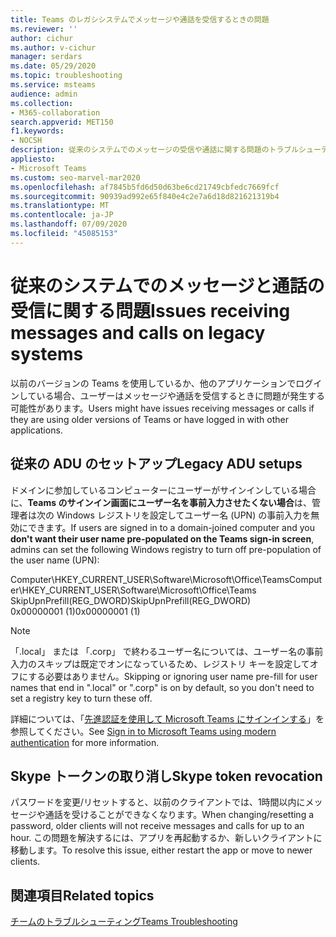 ```yaml
---
title: Teams のレガシシステムでメッセージや通話を受信するときの問題
ms.reviewer: ''
author: cichur
ms.author: v-cichur
manager: serdars
ms.date: 05/29/2020
ms.topic: troubleshooting
ms.service: msteams
audience: admin
ms.collection:
- M365-collaboration
search.appverid: MET150
f1.keywords:
- NOCSH
description: 従来のシステムでのメッセージの受信や通話に関する問題のトラブルシューティング
appliesto:
- Microsoft Teams
ms.custom: seo-marvel-mar2020
ms.openlocfilehash: af7845b5fd6d50d63be6cd21749cbfedc7669fcf
ms.sourcegitcommit: 90939ad992e65f840e4c2e7a6d18d821621319b4
ms.translationtype: MT
ms.contentlocale: ja-JP
ms.lasthandoff: 07/09/2020
ms.locfileid: "45085153"
---
```

<a name="issues-receiving-messages-and-calls-on-legacy-systems"></a><span data-ttu-id="f4087-103">従来のシステムでのメッセージと通話の受信に関する問題</span><span class="sxs-lookup"><span data-stu-id="f4087-103">Issues receiving messages and calls on legacy systems</span></span>
==============================================================

<span data-ttu-id="f4087-104">以前のバージョンの Teams を使用しているか、他のアプリケーションでログインしている場合、ユーザーはメッセージや通話を受信するときに問題が発生する可能性があります。</span><span class="sxs-lookup"><span data-stu-id="f4087-104">Users might have issues receiving messages or calls if they are using older versions of Teams or have logged in with other applications.</span></span>

## <a name="legacy-adu-setups"></a><span data-ttu-id="f4087-105">従来の ADU のセットアップ</span><span class="sxs-lookup"><span data-stu-id="f4087-105">Legacy ADU setups</span></span>

 <span data-ttu-id="f4087-106">ドメインに参加しているコンピューターにユーザーがサインインしている場合に、**Teams のサインイン画面にユーザー名を事前入力させたくない場合**は、管理者は次の Windows レジストリを設定してユーザー名 (UPN) の事前入力を無効にできます。</span><span class="sxs-lookup"><span data-stu-id="f4087-106">If users are signed in to a domain-joined computer and you **don't want their user name pre-populated on the Teams sign-in screen**, admins can set the following Windows registry to turn off pre-population of the user name (UPN):</span></span>

  <span data-ttu-id="f4087-107">Computer\HKEY_CURRENT_USER\Software\Microsoft\Office\Teams</span><span class="sxs-lookup"><span data-stu-id="f4087-107">Computer\HKEY_CURRENT_USER\Software\Microsoft\Office\Teams</span></span><br/>
  <span data-ttu-id="f4087-108">SkipUpnPrefill(REG_DWORD)</span><span class="sxs-lookup"><span data-stu-id="f4087-108">SkipUpnPrefill(REG_DWORD)</span></span><br/>
  <span data-ttu-id="f4087-109">0x00000001 (1)</span><span class="sxs-lookup"><span data-stu-id="f4087-109">0x00000001 (1)</span></span>

> [!NOTE]
> <span data-ttu-id="f4087-110">「.local」 または 「.corp」 で終わるユーザー名については、ユーザー名の事前入力のスキップは既定でオンになっているため、レジストリ キーを設定してオフにする必要はありません。</span><span class="sxs-lookup"><span data-stu-id="f4087-110">Skipping or ignoring user name pre-fill for user names that end in ".local" or ".corp" is on by default, so you don't need to set a registry key to turn these off.</span></span>

<span data-ttu-id="f4087-111">詳細については、「[先進認証を使用して Microsoft Teams にサインインする](sign-in-teams.md)」を参照してください。</span><span class="sxs-lookup"><span data-stu-id="f4087-111">See [Sign in to Microsoft Teams using modern authentication](sign-in-teams.md) for more information.</span></span>

## <a name="skype-token-revocation"></a><span data-ttu-id="f4087-112">Skype トークンの取り消し</span><span class="sxs-lookup"><span data-stu-id="f4087-112">Skype token revocation</span></span>

<span data-ttu-id="f4087-113">パスワードを変更/リセットすると、以前のクライアントでは、1時間以内にメッセージや通話を受けることができなくなります。</span><span class="sxs-lookup"><span data-stu-id="f4087-113">When changing/resetting a password, older clients will not receive messages and calls for up to an hour.</span></span> <span data-ttu-id="f4087-114">この問題を解決するには、アプリを再起動するか、新しいクライアントに移動します。</span><span class="sxs-lookup"><span data-stu-id="f4087-114">To resolve this issue, either restart the app or move to newer clients.</span></span>


## <a name="related-topics"></a><span data-ttu-id="f4087-115">関連項目</span><span class="sxs-lookup"><span data-stu-id="f4087-115">Related topics</span></span>

[<span data-ttu-id="f4087-116">チームのトラブルシューティング</span><span class="sxs-lookup"><span data-stu-id="f4087-116">Teams Troubleshooting</span></span>](https://docs.microsoft.com/MicrosoftTeams/troubleshoot/teams)